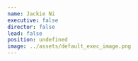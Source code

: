 ```yaml
---
name: Jackie Ni
executive: false
director: false
lead: false
position: undefined
image: ../assets/default_exec_image.png
---
```

